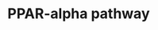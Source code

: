 ---
annotations:
- id: PW:0001355
  parent: regulatory pathway
  type: Pathway Ontology
  value: peroxisome proliferator-activated receptor signaling pathway
authors:
- Riannefijten
- MaintBot
- Egonw
- Fehrhart
- AlexanderPico
- Khanspers
- Eweitz
citedin:
- link: PMC8155553
  title: 'Heterogeneity

    of Lipid and Protein Cartilage Profiles

    Associated with Human Osteoarthritis with or without Type 2 Diabetes

    Mellitus (2021)'
- link: PMC7470419
  title: A novel single-cell based method for breast cancer prognosis (2020)
- link: PMC6961668
  title: The double dealing of cyclin D1 (2020)
communities:
- ONTOX
description: PPAR alpha (also known as NR1C1) is a nuclear receptor that is involved
  with transcriptional regulation of genes involved in beta-oxidation, metabolism,
  fatty acid transport, etc.  Proteins on this pathway have targeted assays available
  via the [CPTAC Assay Portal](https://assays.cancer.gov/available_assays?wp_id=WP2878).
last-edited: 2025-03-08
ndex: 404dd676-8b66-11eb-9e72-0ac135e8bacf
organisms:
- Homo sapiens
redirect_from:
- /index.php/Pathway:WP2878
- /instance/WP2878
- /instance/WP2878_r137752
revision: r137752
schema-jsonld:
- '@context': https://schema.org/
  '@id': https://wikipathways.github.io/pathways/WP2878.html
  '@type': Dataset
  creator:
    '@type': Organization
    name: WikiPathways
  description: PPAR alpha (also known as NR1C1) is a nuclear receptor that is involved
    with transcriptional regulation of genes involved in beta-oxidation, metabolism,
    fatty acid transport, etc.  Proteins on this pathway have targeted assays available
    via the [CPTAC Assay Portal](https://assays.cancer.gov/available_assays?wp_id=WP2878).
  keywords:
  - ACAA1
  - ACADM
  - APOA1
  - APOA2
  - APOA5
  - APOC3
  - CCND1
  - CDK1
  - CDK4
  - CPT1A
  - CPT2
  - CYP4A11
  - CYP7A1
  - CYP8B1
  - DBI
  - EHHADH
  - FABP1
  - KLK15
  - Ligand
  - MYC
  - NR1H3
  - PLTP
  - PPARA
  - RXRA
  - SCP2
  - SLC27A1
  - UGT1A9
  license: CC0
  name: PPAR-alpha pathway
seo: CreativeWork
title: PPAR-alpha pathway
wpid: WP2878
---
